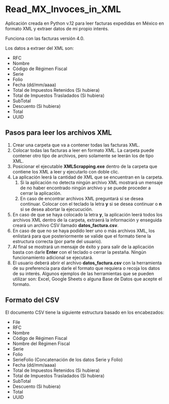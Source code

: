 # Read_MX_Invoces_in_XML

Aplicación creada en Python v.12 para leer facturas expedidas en México en formato XML y extraer datos de mi propio interés.

Funciona con las facturas versión 4.0.

Los datos a extraer del XML son:
 - RFC
 - Nombre
 - Código de Régimen Fiscal
 - Serie
 - Folio
 - Fecha (dd/mm/aaaa)
 - Total de Impuestos Retenidos (Si hubiera)
 - Total de Impuestos Trasladados (Si hubiera)
 - SubTotal
 - Descuento (Si hubiera)
 - Total
 - UUID

## Pasos para leer los archivos XML
  1. Crear una carpeta que va a contener todas las facturas XML.
  2. Colocar todas las facturas a leer en formato XML. La carpeta puede contener otro tipo de archivos, pero solamente se leerán los de tipo XML.
  3. Posicionar el ejecutable **XMLScrapping.exe** dentro de la carpeta que contiene los XML a leer y ejecutarlo con doble clic.
  4. La aplicación leerá la cantidad de XML que se encuentran en la carpeta. 
     1. Si la aplicación no detecta ningún archivo XML mostrará un mensaje de no haber encontrado ningún archivo y se puede proceder a cerrar la aplicación.
     2. En caso de encontrar archivos XML preguntará si se desea continuar. Colocar con el teclado la letra **y** si se desea continuar o **n** si se desea abortar la ejecucución.
  5. En caso de que se haya colocado la letra **y**, la aplicación leerá todos los archivos XML dentro de la carpeta, extraerá la información y enseguida creará un archivo CSV llamado **datos_factura.csv**.
  6. En caso de que no se haya podido leer uno o más archivos XML, los enlistará para que posteriormente se valide que el formato tiene la estructura correcta (por parte del usuario).
  7. Al final se mostrará un mensaje de éxito y para salir de la aplicación basta con darle **Enter** con el teclado o cerrar la pestaña. Ningún funcionamiento adicional se ejecutará.
  8. El usuario deberá abrir el archivo **datos_factura.csv** con la herramienta de su preferencia para darle el formato que requiera o recoja los datos de su interés. Algunos ejemplos de las herramientas que se pueden utilizar son: Excel, Google Sheets o alguna Base de Datos que acepte el formato.

## Formato del CSV
El documento CSV tiene la siguiente estructura basado en los encabezados:
 - File
 - RFC
 - Nombre
 - Código de Régimen Fiscal
 - Nombre del Régimen Fiscal
 - Serie
 - Folio
 - SerieFolio (Concatenación de los datos Serie y Folio)
 - Fecha (dd/mm/aaaa)
 - Total de Impuestos Retenidos (Si hubiera)
 - Total de Impuestos Trasladados (Si hubiera)
 - SubTotal
 - Descuento (Si hubiera)
 - Total
 - UUID